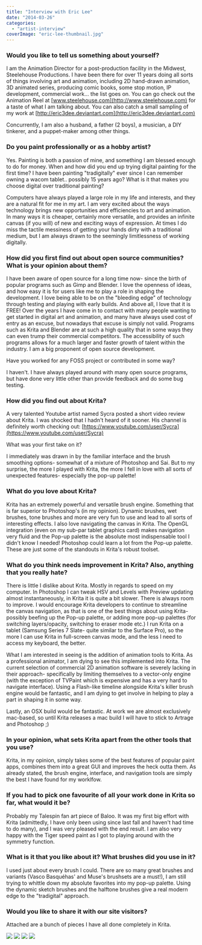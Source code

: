 ```yaml
---
title: "Interview with Eric Lee"
date: "2014-03-26"
categories: 
  - "artist-interview"
coverImage: "eric-lee-thumbnail.jpg"
---
```


### Would you like to tell us something about yourself?

I am the Animation Director for a post-production facility in the Midwest, Steelehouse Productions. I have been there for over 11 years doing all sorts of things involving art and animation, including 2D hand-drawn animation, 3D animated series, producing comic books, some stop motion, IP development, commercial work... the list goes on. You can go check out the Animation Reel at [www.steelehouse.com](http://www.steelehouse.com) for a taste of what I am talking about. You can also catch a small sampling of my work at [http://eric3dee.deviantart.com](http://eric3dee.deviantart.com)

Concurrently, I am also a husband, a father (2 boys), a musician, a DIY tinkerer, and a puppet-maker among other things.

### Do you paint professionally or as a hobby artist?

Yes. Painting is both a passion of mine, and something I am blessed enough to do for money. When and how did you end up trying digital painting for the first time? I have been painting "tradigitally" ever since I can remember owning a wacom tablet.. possibly 15 years ago? What is it that makes you choose digital over traditional painting?

Computers have always played a large role in my life and interests, and they are a natural fit for me in my art. I am very excited about the ways technology brings new opportunities and efficiencies to art and animation. In many ways it is cheaper, certainly more versatile, and provides an infinite canvas (if you will) of new and exciting ways of expression. At times I do miss the tactile messiness of getting your hands dirty with a traditional medium, but I am always drawn to the seemingly limitlessness of working digitally.

### How did you first find out about open source communities? What is your opinion about them?

I have been aware of open source for a long time now- since the birth of popular programs such as Gimp and Blender. I love the openness of ideas, and how easy it is for users like me to play a role in shaping the development. I love being able to be on the "bleeding edge" of technology through testing and playing with early builds. And above all, I love that it is FREE! Over the years I have come in to contact with many people wanting to get started in digital art and animation, and many have always used cost of entry as an excuse, but nowadays that excuse is simply not valid. Programs such as Krita and Blender are at such a high quality that in some ways they can even trump their commercial competitors. The accessibility of such programs allows for a much larger and faster growth of talent within the industry. I am a big proponent of open source development.

Have you worked for any FOSS project or contributed in some way?

I haven't. I have always played around with many open source programs, but have done very little other than provide feedback and do some bug testing.

### How did you find out about Krita?

A very talented Youtube artist named Sycra posted a short video review about Krita. I was shocked that I hadn't heard of it sooner. His channel is definitely worth checking out: [https://www.youtube.com/user/Sycra](https://www.youtube.com/user/Sycra)

What was your first take on it?

I immediately was drawn in by the familiar interface and the brush smoothing options- somewhat of a mixture of Photoshop and Sai. But to my surprise, the more I played with Krita, the more I fell in love with all sorts of unexpected features- especially the pop-up palette!

### What do you love about Krita?

Krita has an extremely powerful and versatile brush engine. Something that is far superior to Photoshop's (in my opinion). Dynamic brushes, wet brushes, tone brushes and more are very fun to use and lead to all sorts of interesting effects. I also love navigating the canvas in Krita. The OpenGL integration (even on my sub-par tablet graphics card) makes navigation very fluid and the Pop-up palette is the absolute most indispensable tool I didn't know I needed! Photoshop could learn a lot from the Pop-up palette. These are just some of the standouts in Krita's robust toolset.

### What do you think needs improvement in Krita? Also, anything that you really hate?

There is little I dislike about Krita. Mostly in regards to speed on my computer. In Photoshop I can tweak HSV and Levels with Preview updating almost instantaneously, in Krita it is quite a bit slower. There is always room to improve. I would encourage Krita developers to continue to streamline the canvas navigation, as that is one of the best things about using Krita- possibly beefing up the Pop-up palette, or adding more pop-up palettes (for switching layers/opacity, switching to eraser mode etc.) I run Krita on a tablet (Samsung Series 7 Slate- quite similar to the Surface Pro), so the more I can use Krita in full-screen canvas mode, and the less I need to access my keyboard, the better.

What I am interested in seeing is the addition of animation tools to Krita. As a professional animator, I am dying to see this implemented into Krita. The current selection of commercial 2D animation software is severely lacking in their approach- specifically by limiting themselves to a vector-only engine (with the exception of TVPaint which is expensive and has a very hard to navigate interface). Using a Flash-like timeline alongside Krita's killer brush engine would be fantastic, and I am dying to get involve in helping to play a part in shaping it in some way.

Lastly, an OSX build would be fantastic. At work we are almost exclusively mac-based, so until Krita releases a mac build I will have to stick to Artrage and Photoshop ;)

### In your opinion, what sets Krita apart from the other tools that you use?

Krita, in my opinion, simply takes some of the best features of popular paint apps, combines them into a great GUI and improves the heck outta them. As already stated, the brush engine, interface, and navigation tools are simply the best I have found for my worklfow.

### If you had to pick one favourite of all your work done in Krita so far, what would it be?

Probably my Talespin fan art piece of Baloo. It was my first big effort with Krita (admittedly, I have only been using since last fall and haven't had time to do many), and I was very pleased with the end result. I am also very happy with the Tiger speed paint as I got to playing around with the symmetry function.

### What is it that you like about it? What brushes did you use in it?

I used just about every brush I could. There are so many great brushes and variants (Vasco Basquéhas' and Muse's brushsets are a must!), I am still trying to whittle down my absolute favorites into my pop-up palette. Using the dynamic sketch brushes and the halftone brushes give a real modern edge to the "tradigital" approach.

### Would you like to share it with our site visitors?

Attached are a bunch of pieces I have all done completely in Krita.

![](images/ericlee-baloo.png) ![](images/ericlee-kid.png) ![](images/ericlee-fighter.png) ![](images/ericlee-robot.png)
